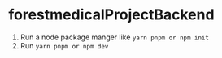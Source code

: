 # forestmedicalProjectBackend
1. Run a node package manger like `yarn pnpm or npm init`
2. Run `yarn pnpm or npm dev`
